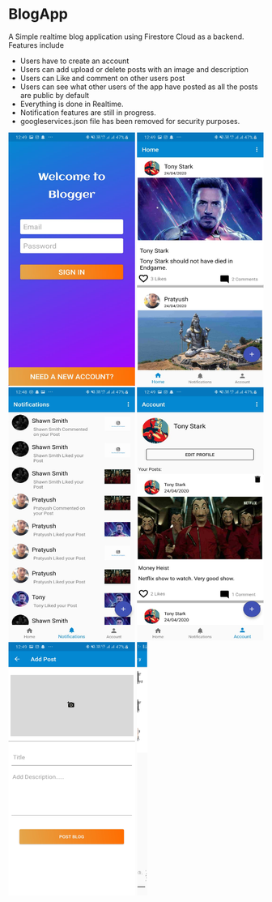# BlogApp
A Simple realtime blog application using Firestore Cloud as a backend.
<br>Features include
- Users have to create an account
- Users can add upload or delete posts with an image and description
- Users can Like and comment on other users post
- Users can see what other users of the app have posted as all the posts are public by default
- Everything is done in Realtime.
- Notification features are still in progress.
- googleservices.json file has been removed for security purposes.<br>
            
<img src=https://github.com/pratyushkumar06/BlogApp/blob/master/login.jpeg width="250" height="500" />     <img src=https://github.com/pratyushkumar06/BlogApp/blob/master/home.jpeg width="250" height="500" />  <img src=https://github.com/pratyushkumar06/BlogApp/blob/master/Notifications.jpeg width="250" height="500" />
<img src=https://github.com/pratyushkumar06/BlogApp/blob/master/account.jpeg width="250" height="500" />  <img src=https://github.com/pratyushkumar06/BlogApp/blob/master/add_post.jpeg width="250" height="500" />    <img src=https://github.com/pratyushkumar06/BlogApp/blob/master/comments.jpeg width="20" height="500" />
